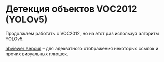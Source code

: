 # Детекция объектов VOC2012 (YOLOv5)

Продолжаем работать с VOC2012, но на этот раз используя алгоритм YOLOv5.

[nbviewer версия](https://nbviewer.org/github/khav-i/nn_works/blob/master/Object%20detection%20%28VOC2012%29%20YOLOv5/od_VOC2012_YOLOv5.ipynb) – для адекватного отображения некоторых ссылок и прочих визуальных плюшек.
